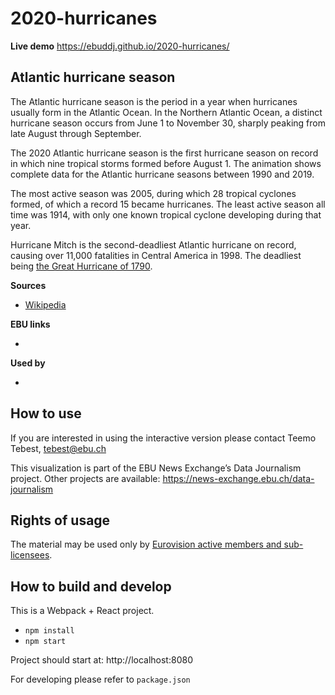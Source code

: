 # 2020-hurricanes

**Live demo** https://ebuddj.github.io/2020-hurricanes/

## Atlantic hurricane season

The Atlantic hurricane season is the period in a year when hurricanes usually form in the Atlantic Ocean. In the Northern Atlantic Ocean, a distinct hurricane season occurs from June 1 to November 30, sharply peaking from late August through September. 

The 2020 Atlantic hurricane season is the first hurricane season on record in which nine tropical storms formed before August 1. The animation shows complete data for the Atlantic hurricane seasons between 1990 and 2019.  

The most active season was 2005, during which 28 tropical cyclones formed, of which a record 15 became hurricanes. The least active season all time was 1914, with only one known tropical cyclone developing during that year.

Hurricane Mitch is the second-deadliest Atlantic hurricane on record, causing over 11,000 fatalities in Central America in 1998. The deadliest being [the Great Hurricane of 1790](https://en.wikipedia.org/wiki/Great_Hurricane_of_1780).

**Sources**
* [Wikipedia](https://en.wikipedia.org/wiki/Atlantic_hurricane_season)

**EBU links**
* []()

**Used by**
* []()

## How to use

If you are interested in using the interactive version please contact Teemo Tebest, tebest@ebu.ch

This visualization is part of the EBU News Exchange’s Data Journalism project. Other projects are available: https://news-exchange.ebu.ch/data-journalism

## Rights of usage

The material may be used only by [Eurovision active members and sub-licensees](https://www.ebu.ch/eurovision-news/members-and-sublicensees).

## How to build and develop

This is a Webpack + React project.

* `npm install`
* `npm start`

Project should start at: http://localhost:8080

For developing please refer to `package.json`